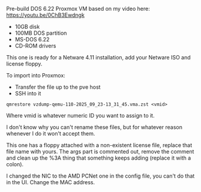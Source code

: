 
Pre-build DOS 6.22 Proxmox VM based on my video here: https://youtu.be/0ChB3Ewdngk

- 10GB disk
- 100MB DOS partition
- MS-DOS 6.22
- CD-ROM drivers

This one is ready for a Netware 4.11 installation, add your Netware ISO and
license floppy.

To import into Proxmox:

- Transfer the file up to the pve host
- SSH into it

```
qmrestore vzdump-qemu-110-2025_09_23-13_31_45.vma.zst <vmid>
```

Where vmid is whatever numeric ID you want to assign to it.

I don't know why you can't rename these files, but for whatever reason whenever I do it won't accept them.

This one has a floppy attached with a non-existent license file, replace that file name with yours. The args part is commented out, remove the comment and clean up the %3A thing that something keeps adding (replace it with a colon).

I changed the NIC to the AMD PCNet one in the config file, you can't do that in the UI. Change the MAC address.
